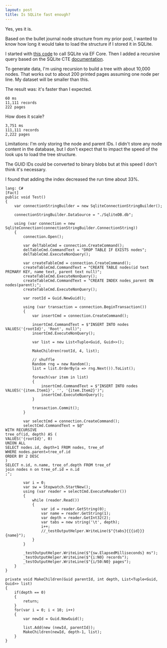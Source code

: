 ```yaml
---
layout: post
title: Is SQLite fast enough?
---
```


Yes, yes it is.

Based on the bullet journal node structure from my prior post, I wanted to know how long it would take to load the structure if I stored it in SQLite.

I started with [this code](https://www.developersoapbox.com/connecting-to-a-sqlite-database-using-net-core/) to call SQLite via EF Core. Then I added a recursive query based on the SQLite CTE [documentation](https://www.sqlite.org/lang_with.html).

To generate data, I'm using recursion to build a tree with about 10,000 nodes. That works out to about 200 printed pages assuming one node per line. My dataset will be smaller than this.

The result was: it's faster than I expected.

    60 ms
    11,111 records
    222 pages
    
How does it scale?

    3,751 ms
    111,111 records
    2,222 pages

Limitations: I'm only storing the node and parent IDs. I didn't store any node content in the database, but I don't expect that to impact the speed of the look ups to load the tree structure.

The GUID IDs could be converted to binary blobs but at this speed I don't think it's necessary.

I found that adding the index decreased the run time about 33%.

    lang: C#
	[Fact]
	public void Test()
	{
		var connectionStringBuilder = new SqliteConnectionStringBuilder();

		connectionStringBuilder.DataSource = "./SqliteDB.db";

		using (var connection = new SqliteConnection(connectionStringBuilder.ConnectionString))
		{
			connection.Open();

			var delTableCmd = connection.CreateCommand();
			delTableCmd.CommandText = "DROP TABLE IF EXISTS nodes";
			delTableCmd.ExecuteNonQuery();

			var createTableCmd = connection.CreateCommand();
			createTableCmd.CommandText = "CREATE TABLE nodes(id text PRIMARY KEY, name text, parent text null)";
			createTableCmd.ExecuteNonQuery();
			createTableCmd.CommandText = "CREATE INDEX nodes_parent ON nodes(parent);";
			createTableCmd.ExecuteNonQuery();

			var rootId = Guid.NewGuid();

			using (var transaction = connection.BeginTransaction())
			{
				var insertCmd = connection.CreateCommand();

				insertCmd.CommandText = $"INSERT INTO nodes VALUES('{rootId}', 'Root', null)";
				insertCmd.ExecuteNonQuery();

				var list = new List<Tuple<Guid, Guid>>();

				MakeChildren(rootId, 4, list);

				// shuffle 
				Random rng = new Random();
				list = list.OrderBy(a => rng.Next()).ToList();

				foreach(var item in list)
				{
					insertCmd.CommandText = $"INSERT INTO nodes VALUES('{item.Item1}', '', '{item.Item2}')";
					insertCmd.ExecuteNonQuery();
				}
				
				transaction.Commit();
			}

			var selectCmd = connection.CreateCommand();
			selectCmd.CommandText = $@"
	WITH RECURSIVE
	tree_of(id, depth) AS (
	VALUES('{rootId}', 0)
	UNION ALL
	SELECT nodes.id, depth+1 FROM nodes, tree_of
	WHERE nodes.parent=tree_of.id
	ORDER BY 2 DESC
	)
	SELECT n.id, n.name, tree_of.depth FROM tree_of
	join nodes n on tree_of.id = n.id
	;";

			var i = 0;
			var sw = Stopwatch.StartNew();
			using (var reader = selectCmd.ExecuteReader())
			{
				while (reader.Read())
				{
					var id = reader.GetString(0);
					var name = reader.GetString(1);
					var depth = reader.GetInt32(2);
					var tabs = new string('\t', depth);
					i++;
					//_testOutputHelper.WriteLine($"{tabs}{{{id}}} {name}");
				}
			}

			_testOutputHelper.WriteLine($"{sw.ElapsedMilliseconds} ms");
			_testOutputHelper.WriteLine($"{i:N0} records");
			_testOutputHelper.WriteLine($"{i/50:N0} pages");
		}
	}

	private void MakeChildren(Guid parentId, int depth, List<Tuple<Guid, Guid>> list)
	{
		if(depth == 0)
		{
			return;
		}
		for(var i = 0; i < 10; i++)
		{
			var newId = Guid.NewGuid();

			list.Add(new (newId, parentId));
			MakeChildren(newId, depth-1, list);
		}
	}
